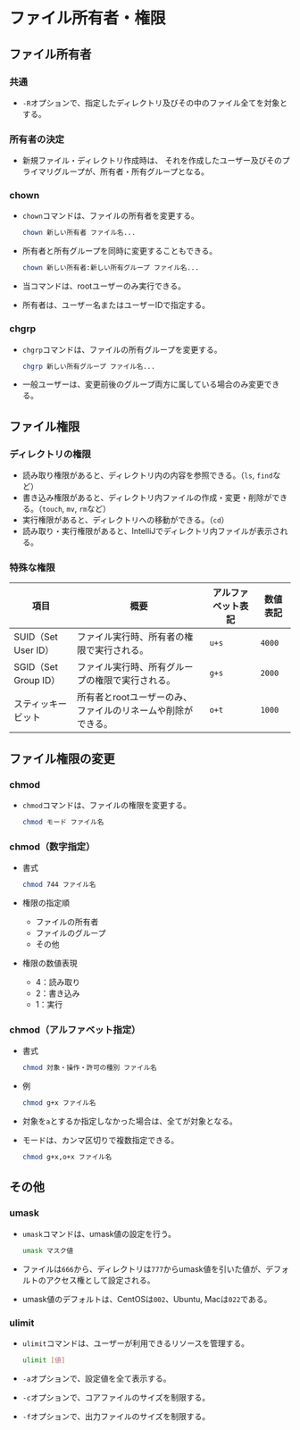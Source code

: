 # ファイル所有者・権限

## ファイル所有者

### 共通

- `-R`オプションで、指定したディレクトリ及びその中のファイル全てを対象とする。

### 所有者の決定

- 新規ファイル・ディレクトリ作成時は、
  それを作成したユーザー及びそのプライマリグループが、所有者・所有グループとなる。

### chown

- `chown`コマンドは、ファイルの所有者を変更する。

  ```bash
  chown 新しい所有者 ファイル名...
  ```

- 所有者と所有グループを同時に変更することもできる。

  ```bash
  chown 新しい所有者:新しい所有グループ ファイル名...
  ```

- 当コマンドは、rootユーザーのみ実行できる。
- 所有者は、ユーザー名またはユーザーIDで指定する。

### chgrp

- `chgrp`コマンドは、ファイルの所有グループを変更する。

  ```bash
  chgrp 新しい所有グループ ファイル名...
  ```

- 一般ユーザーは、変更前後のグループ両方に属している場合のみ変更できる。

## ファイル権限

### ディレクトリの権限

- 読み取り権限があると、ディレクトリ内の内容を参照できる。（`ls`, `find`など）
- 書き込み権限があると、ディレクトリ内ファイルの作成・変更・削除ができる。（`touch`, `mv`, `rm`など）
- 実行権限があると、ディレクトリへの移動ができる。（`cd`）
- 読み取り・実行権限があると、IntelliJでディレクトリ内ファイルが表示される。

### 特殊な権限

| 項目                 | 概要                                                         | アルファベット表記 | 数値表記 |
| -------------------- | ------------------------------------------------------------ | ------------------ | -------- |
| SUID（Set User ID）  | ファイル実行時、所有者の権限で実行される。                   | `u+s`              | `4000`   |
| SGID（Set Group ID） | ファイル実行時、所有グループの権限で実行される。             | `g+s`              | `2000`   |
| スティッキービット   | 所有者とrootユーザーのみ、ファイルのリネームや削除ができる。 | `o+t`              | `1000`   |

## ファイル権限の変更

### chmod

- `chmod`コマンドは、ファイルの権限を変更する。

  ```bash
  chmod モード ファイル名
  ```

### chmod（数字指定）

- 書式

  ```bash
  chmod 744 ファイル名
  ```

- 権限の指定順
  - ファイルの所有者
  - ファイルのグループ
  - その他
- 権限の数値表現
  - 4：読み取り
  - 2：書き込み
  - 1：実行

### chmod（アルファベット指定）

- 書式

  ```bash
  chmod 対象・操作・許可の種別 ファイル名
  ```

- 例

  ```bash
  chmod g+x ファイル名
  ```

- 対象を`a`とするか指定しなかった場合は、全てが対象となる。
- モードは、カンマ区切りで複数指定できる。

  ```bash
  chmod g+x,o+x ファイル名
  ```

## その他

### umask

- `umask`コマンドは、umask値の設定を行う。

  ```bash
  umask マスク値
  ```

- ファイルは`666`から、ディレクトリは`777`からumask値を引いた値が、デフォルトのアクセス権として設定される。
- umask値のデフォルトは、CentOSは`002`、Ubuntu, Macは`022`である。

### ulimit

- `ulimit`コマンドは、ユーザーが利用できるリソースを管理する。

  ```bash
  ulimit [値]
  ```

- `-a`オプションで、設定値を全て表示する。
- `-c`オプションで、コアファイルのサイズを制限する。
- `-f`オプションで、出力ファイルのサイズを制限する。
